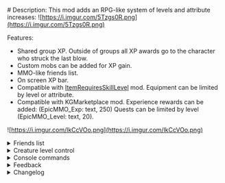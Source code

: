 ﻿﻿# Description:
This mod adds an RPG-like system of levels and attribute increases:
![https://i.imgur.com/5Tzgs0R.png](https://i.imgur.com/5Tzgs0R.png)

Features:
 - Shared group XP. Outside of groups all XP awards go to the character who struck the last blow.
 - Custom mobs can be added for XP gain.
 - MMO-like friends list.
 - On screen XP bar.
 - Compatible with [ItemRequiresSkillLevel](https://valheim.thunderstore.io/package/Detalhes/ItemRequiresSkillLevel/) mod. Equipment can be limited by level or attribute.
 - Compatible with KGMarketplace mod. Experience rewards can be added: (EpicMMO_Exp: text, 250) Quests can be limited by level (EpicMMO_Level: text, 20).
 
 ![https://i.imgur.com/lkCcVOo.png](https://i.imgur.com/lkCcVOo.png)

<details><summary>Friends list</summary>

Click the plus button at the bottom of the friends bar. Enter the name of the character you wish to add, starting with a capital letter.
   ![https://i.imgur.com/rC8RDYe.png](https://i.imgur.com/rC8RDYe.png)
The player will receive a friend request. Once accepted, the character will appear in your friends list. Group invites can be sent from the friends list. 
   ![https://i.imgur.com/W460hdu.png](https://i.imgur.com/W460hdu.png)

# Warning: 
- If you accept a friend request while the player who sent it is not logged in with the character, you will not be added to their friends list and they will need to resend the friend request.
- You cannot send friend requests to yourself or characters you have already added. If you need to send another friend request, remove the character from the list first.
- Friend requests that have been sent, but not accepted will be removed on logout. They must be accepted while both characters are online.
</details> 

<details><summary>Creature level control</summary>

This mod assigns levels to all in-game monsters.
![https://i.imgur.com/IySsj3j.png](https://i.imgur.com/IySsj3j.png)
Monsters that are 1 level higher than the character (+ value from config) do not reward XP. Damage dealt to a higher level monster will be reduced by the difference in levels. E.g. (Character level 20/ Monster level 50 = 0.4. Damage dealt will be 0.4% of normal damage) Higher level monsters will have their names appear in red.

If you are significantly higher level than a monster, your XP award will be reduced. Monsters that are significantly lower level than you will have their names appear in cyan.

All of these formulas functions can be configured in the settings file.
A file listing all monsters and their levels is located in plugin/EpicMMOSystem/MonsterDB_"Version".

Please note:
When upgrading the mod to a newer version, new fields in the settings file will be created automatically. You will have to manually re-edit these values if you have changed them.
If you have no custom settings in the configuration file, you should delete the file so that a fresh one can be created by the new version.

</details>


<details><summary>Console commands</summary>

Admin only commands:
 - To set a character's level: `epicmmosystem level [value] [name]` - (If the name contains a space, replace the space with the ampersand (&) symbol)
 - To reset attribute points: `epicmmosystem reset_points [name]` - (If the name contains a space, replace the space with the ampersand (&) symbol)
</details> 

<details><summary>Feedback</summary>

For questions or suggestions please join my discord channel: [Odin Plus Team](https://discord.gg/uf44CtCm)
Discord nickname: LambaSun or my [mod branch](https://discord.com/channels/826573164371902465/977656428670111794)
</details> 

<details><summary>Changelog</summary>
 
 - 1.2.8: Added a limiter for the maximum attribute value. New view health and stamina bar (in the configuration you can return the old display where only the experience is displayed).
 - 1.2.7: Fix version check
 - 1.2.6: Fixed bug of different amount of experience. Added ability to add your own items or currency to reset attributes.
 - 1.2.5: Fix damage monsters and fix error for friends list
 - 1.2.4: Fix version check
 - 1.2.3: Add console command and xp loss on death
 - 1.2.2: Add button to open the quest journal (Marketplace) and profession window
 - 1.2.1: Fix errors with EAQS
 - 1.2.0: Add friends list feature
 - 1.1.0: Add creature level control
 - 1.0.1: Fix localization and append english text for config comments.
 - 1.0.0: Release
</details> 
